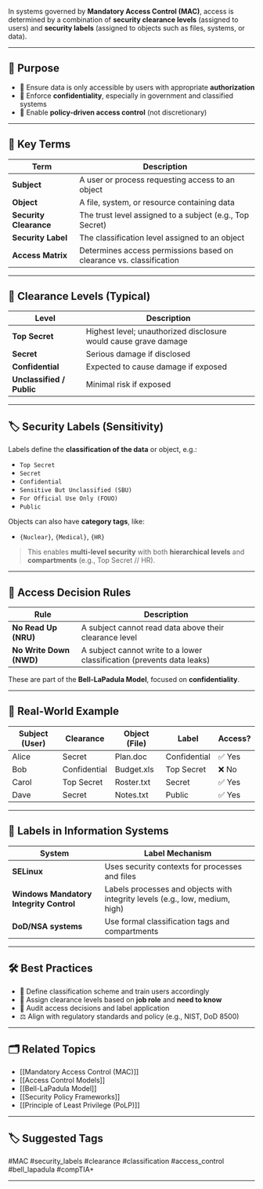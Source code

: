In systems governed by **Mandatory Access Control (MAC)**, access is determined by a combination of **security clearance levels** (assigned to users) and **security labels** (assigned to objects such as files, systems, or data).

---

## 🎯 Purpose

- 🔐 Ensure data is only accessible by users with appropriate **authorization**
- 🧱 Enforce **confidentiality**, especially in government and classified systems
- 🔄 Enable **policy-driven access control** (not discretionary)

---

## 🧱 Key Terms

| Term            | Description |
|------------------|-------------|
| **Subject**       | A user or process requesting access to an object |
| **Object**        | A file, system, or resource containing data |
| **Security Clearance** | The trust level assigned to a subject (e.g., Top Secret) |
| **Security Label**     | The classification level assigned to an object |
| **Access Matrix**      | Determines access permissions based on clearance vs. classification |

---

## 🧠 Clearance Levels (Typical)

| Level          | Description |
|----------------|-------------|
| **Top Secret**  | Highest level; unauthorized disclosure would cause grave damage |
| **Secret**      | Serious damage if disclosed |
| **Confidential**| Expected to cause damage if exposed |
| **Unclassified / Public** | Minimal risk if exposed |

---

## 🏷 Security Labels (Sensitivity)

Labels define the **classification of the data** or object, e.g.:

- `Top Secret`
- `Secret`
- `Confidential`
- `Sensitive But Unclassified (SBU)`
- `For Official Use Only (FOUO)`
- `Public`

Objects can also have **category tags**, like:
- `{Nuclear}`, `{Medical}`, `{HR}`

> This enables **multi-level security** with both **hierarchical levels** and **compartments** (e.g., Top Secret // HR).

---

## 🔐 Access Decision Rules

| Rule | Description |
|------|-------------|
| **No Read Up (NRU)** | A subject cannot read data above their clearance level |
| **No Write Down (NWD)** | A subject cannot write to a lower classification (prevents data leaks) |

These are part of the **Bell-LaPadula Model**, focused on **confidentiality**.

---

## 🧩 Real-World Example

| Subject (User) | Clearance     | Object (File) | Label         | Access? |
|----------------|----------------|----------------|---------------|---------|
| Alice          | Secret          | Plan.doc       | Confidential   | ✅ Yes   |
| Bob            | Confidential    | Budget.xls     | Top Secret     | ❌ No    |
| Carol          | Top Secret      | Roster.txt     | Secret         | ✅ Yes   |
| Dave           | Secret          | Notes.txt      | Public         | ✅ Yes   |

---

## 🔄 Labels in Information Systems

| System             | Label Mechanism |
|--------------------|------------------|
| **SELinux**         | Uses security contexts for processes and files |
| **Windows Mandatory Integrity Control** | Labels processes and objects with integrity levels (e.g., low, medium, high) |
| **DoD/NSA systems** | Use formal classification tags and compartments |

---

## 🛠 Best Practices

- 🎯 Define classification scheme and train users accordingly
- 🔐 Assign clearance levels based on **job role** and **need to know**
- 🧾 Audit access decisions and label application
- ⚖ Align with regulatory standards and policy (e.g., NIST, DoD 8500)

---

## 🗂 Related Topics

- [[Mandatory Access Control (MAC)]]
- [[Access Control Models]]
- [[Bell-LaPadula Model]]
- [[Security Policy Frameworks]]
- [[Principle of Least Privilege (PoLP)]]

---

## 🏷 Suggested Tags

#MAC #security_labels #clearance #classification #access_control #bell_lapadula #compTIA+

---
